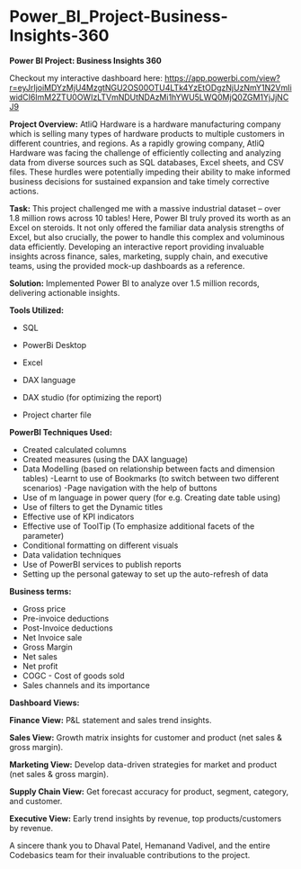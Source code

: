 # Power_BI_Project-Business-Insights-360


**Power BI Project: Business Insights 360**


Checkout my interactive dashboard here: https://app.powerbi.com/view?r=eyJrIjoiMDYzMjU4MzgtNGU2OS00OTU4LTk4YzEtODgzNjUzNmY1N2VmIiwidCI6ImM2ZTU0OWIzLTVmNDUtNDAzMi1hYWU5LWQ0MjQ0ZGM1YjJjNCJ9


**Project Overview:** AtliQ Hardware is a hardware manufacturing company which is selling many types of hardware products to multiple customers in different countries, and regions. As a rapidly growing company, AtliQ Hardware was facing the challenge of efficiently collecting and analyzing data from diverse sources such as SQL databases, Excel sheets, and CSV files.
These hurdles were potentially impeding their ability to make informed business decisions for sustained expansion and take timely corrective actions. 

**Task:** This project challenged me with a massive industrial dataset – over 1.8 million rows across 10 tables!  Here, Power BI truly proved its worth as an  Excel on steroids.  It not only offered the familiar data analysis strengths of Excel, but also crucially, the power to handle this complex and voluminous data efficiently.
Developing an interactive report providing invaluable insights across finance, sales, marketing, supply chain, and executive teams, using the provided mock-up dashboards as a reference.

**Solution:** Implemented Power BI to analyze over 1.5 million records, delivering actionable insights.

**Tools Utilized:**

- SQL

- PowerBi Desktop

- Excel

- DAX language

- DAX studio (for optimizing the report)

- Project charter file


**PowerBI Techniques Used:**
- Created calculated columns
- Created measures (using the DAX language)
- Data Modelling (based on relationship between facts and dimension tables)
-Learnt to use of Bookmarks (to switch between two different scenarios)
-Page navigation with the help of buttons
- Use of m language in power query (for e.g. Creating date table using)
- Use of filters to get the Dynamic titles 
- Effective use of KPI indicators
- Effective use of ToolTip (To emphasize additional facets of the parameter)
- Conditional formatting on different visuals
- Data validation techniques
- Use of PowerBI services to publish reports
- Setting up the personal gateway to set up the auto-refresh of data


**Business terms:**
 - Gross price
 - Pre-invoice deductions
 - Post-Invoice deductions
 - Net Invoice sale
 - Gross Margin
 - Net sales
 - Net profit
 - COGC - Cost of goods sold
 - Sales channels and its importance

**Dashboard Views:**

**Finance View:** P&L statement and sales trend insights.

**Sales View:** Growth matrix insights for customer and product (net sales & gross margin).

**Marketing View:** Develop data-driven strategies for market and product (net sales & gross margin).

**Supply Chain View:** Get forecast accuracy for product, segment, category, and customer.

**Executive View:** Early trend insights by revenue, top products/customers by revenue.




A sincere thank you to Dhaval Patel, Hemanand Vadivel, and the entire Codebasics team for their invaluable contributions to the project.

